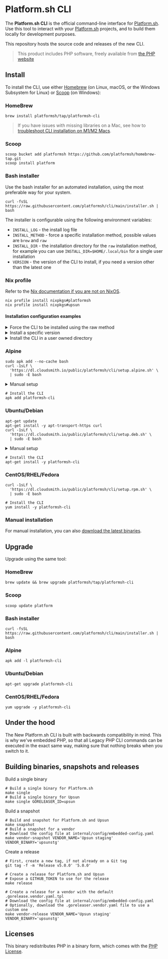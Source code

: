 # Platform.sh CLI

The **Platform.sh CLI** is the official command-line interface for [Platform.sh](https://platform.sh). Use this tool to interact with your [Platform.sh](https://platform.sh) projects, and to build them locally for development purposes.

This repository hosts the source code and releases of the new CLI.

> This product includes PHP software, freely available from [the PHP website](https://www.php.net/software)

## Install

To install the CLI, use either [Homebrew](https://brew.sh/) (on Linux, macOS, or the Windows Subsystem for Linux) or [Scoop](https://scoop.sh/) (on Windows):

### HomeBrew

```console
brew install platformsh/tap/platformsh-cli
```

> If you have issues with missing libraries on a Mac, see how to [troubleshoot CLI installation on M1/M2 Macs](https://community.platform.sh/t/troubleshoot-cli-installation-on-m1-macs/1202).

### Scoop

```console
scoop bucket add platformsh https://github.com/platformsh/homebrew-tap.git
scoop install platform
```

### Bash installer

Use the bash installer for an automated installation, using the most preferable way for your system.

```console
curl -fsSL https://raw.githubusercontent.com/platformsh/cli/main/installer.sh | bash
```

The installer is configurable using the following environment variables:

* `INSTALL_LOG` - the install log file
* `INSTALL_METHOD` - force a specific installation method, possible values are `brew` and `raw`
* `INSTALL_DIR` - the installation directory for the `raw` installation method, for example you can use `INSTALL_DIR=$HOME/.local/bin` for a single user installation
* `VERSION` - the version of the CLI to install, if you need a version other than the latest one


### Nix profile

Refer to the [Nix
documentation if you are not on NixOS](https://nix.dev/manual/nix/2.24/installation/installing-binary.html).

```console
nix profile install nixpkgs#platformsh
nix profile install nixpkgs#upsun
```

#### Installation configuration examples

<details>
    <summary>Force the CLI to be installed using the raw method</summary>

    curl -fsSL https://raw.githubusercontent.com/platformsh/cli/main/installer.sh | INSTALL_METHOD=raw bash
</details>

<details>
    <summary>Install a specific version</summary>

    curl -fsSL https://raw.githubusercontent.com/platformsh/cli/main/installer.sh | VERSION=4.0.1 bash
</details>

<details>
    <summary>Install the CLI in a user owned directory</summary>

    curl -fsSL https://raw.githubusercontent.com/platformsh/cli/main/installer.sh | INSTALL_METHOD=raw INSTALL_DIR=$HOME/.local/bin bash
</details>

### Alpine

```console
sudo apk add --no-cache bash
curl -1sLf \
  'https://dl.cloudsmith.io/public/platformsh/cli/setup.alpine.sh' \
  | sudo -E bash
```

<details>
    <summary>Manual setup</summary>

    apk add --no-cache curl
    curl -1sLf 'https://dl.cloudsmith.io/public/platformsh/cli/rsa.4F1C2AC5106DA770.key' > /etc/apk/keys/cli@platformsh-4F1C2AC5106DA770.rsa.pub
    curl -1sLf "https://dl.cloudsmith.io/public/platformsh/cli/config.alpine.txt" >> /etc/apk/repositories
    apk update

</details>

```console
# Install the CLI
apk add platformsh-cli
```

### Ubuntu/Debian

```console
apt-get update
apt-get install -y apt-transport-https curl
curl -1sLf \
  'https://dl.cloudsmith.io/public/platformsh/cli/setup.deb.sh' \
  | sudo -E bash
```

<details>
    <summary>Manual setup</summary>

    apt-get update

    # Only needed for Debian
    apt-get install -y debian-keyring debian-archive-keyring

    apt-get install -y apt-transport-https curl gnupg
    curl -1sLf 'https://dl.cloudsmith.io/public/platformsh/cli/gpg.6ED8A90E60ABD941.key' |  gpg --dearmor >> /usr/share/keyrings/platformsh-cli-archive-keyring.gpg
    # If you use an Ubuntu derivative distro, such as Linux Mint, you may need to use UBUNTU_CODENAME instead of VERSION_CODENAME below.
    curl -1sLf "https://dl.cloudsmith.io/public/platformsh/cli/config.deb.txt?distro=$(. /etc/os-release && echo "$ID")&codename=$(. /etc/os-release && echo "$VERSION_CODENAME")" > /etc/apt/sources.list.d/platformsh-cli.list
    apt-get update

</details>

```console
# Install the CLI
apt-get install -y platformsh-cli
```

### CentOS/RHEL/Fedora

```console
curl -1sLf \
  'https://dl.cloudsmith.io/public/platformsh/cli/setup.rpm.sh' \
  | sudo -E bash

# Install the CLI
yum install -y platformsh-cli
```

### Manual installation

For manual installation, you can also [download the latest binaries](https://github.com/platformsh/cli/releases/latest).

## Upgrade

Upgrade using the same tool:

### HomeBrew

```console
brew update && brew upgrade platformsh/tap/platformsh-cli
```

### Scoop

```console
scoop update platform
```

### Bash installer

```console
curl -fsSL https://raw.githubusercontent.com/platformsh/cli/main/installer.sh | bash
```

### Alpine

```console
apk add -l platformsh-cli
```

### Ubuntu/Debian

```console
apt-get upgrade platformsh-cli
```

### CentOS/RHEL/Fedora

```console
yum upgrade -y platformsh-cli
```

## Under the hood

The New Platform.sh CLI is built with backwards compatibility in mind. This is why we've embedded PHP, so that all Legacy PHP CLI commands can be executed in the exact same way, making sure that nothing breaks when you switch to it.

## Building binaries, snapshots and releases

Build a single binary

```console
# Build a single binary for Platform.sh
make single
# Build a single binary for Upsun
make single GORELEASER_ID=upsun
```

Build a snapshot

```console
# Build and snapshot for Platform.sh and Upsun
make snapshot
# Build a snapshot for a vendor
# Download the config file at internal/config/embedded-config.yaml
make vendor-snapshot VENDOR_NAME='Upsun staging' VENDOR_BINARY='upsunstg'
```

Create a release

```console
# First, create a new tag, if not already on a Git tag
git tag -f -m 'Release v5.0.0' '5.0.0'

# Create a release for Platform.sh and Upsun
# Expose a GITHUB_TOKEN to use for the release
make release

# Create a release for a vendor with the default .gorelease.vendor.yaml.tpl
# Download the config file at internal/config/embedded-config.yaml
# Optionally, download the .goreleaser.vendor.yaml file to use a custom one
make vendor-release VENDOR_NAME='Upsun staging' VENDOR_BINARY='upsunstg'
```

## Licenses

This binary redistributes PHP in a binary form, which comes with the [PHP License](https://www.php.net/license/3_01.txt).

